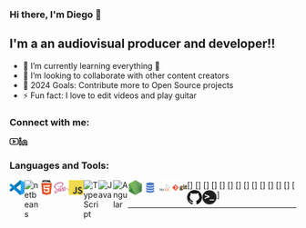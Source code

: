 ### Hi there, I'm Diego  👋

## I'm a an audiovisual producer and developer!!

- 🌱 I’m currently learning everything 🤣
- 👯 I’m looking to collaborate with other content creators
- 🥅 2024 Goals: Contribute more to Open Source projects
- ⚡ Fun fact: I love to edit videos and play guitar

### Connect with me:

[<img align="left" alt="codeSTACKr | YouTube" width="16" height="16" src="https://github.com/feathericons/feather/blob/master/icons/youtube.svg" />][youtube]
[<img align="left" alt="codeSTACKr | LinkedIn" width="16" height="16" src="https://github.com/feathericons/feather/blob/master/icons/linkedin.svg" />][linkedin]


<br/>

### Languages and Tools:

[<img align="left" alt="Visual Studio Code" width="26px" src="https://raw.githubusercontent.com/github/explore/80688e429a7d4ef2fca1e82350fe8e3517d3494d/topics/visual-studio-code/visual-studio-code.png" />]
[<img align="left" alt="netbeans" width="26px" src="https://upload.wikimedia.org/wikipedia/commons/9/98/Apache_NetBeans_Logo.svg" />]
[<img align="left" alt="HTML5" width="26px" src="https://raw.githubusercontent.com/github/explore/80688e429a7d4ef2fca1e82350fe8e3517d3494d/topics/html/html.png" />]
[<img align="left" alt="Sass" width="26px" src="https://raw.githubusercontent.com/github/explore/80688e429a7d4ef2fca1e82350fe8e3517d3494d/topics/sass/sass.png" />]
[<img align="left" alt="JavaScript" width="26px" src="https://raw.githubusercontent.com/github/explore/80688e429a7d4ef2fca1e82350fe8e3517d3494d/topics/javascript/javascript.png" />]
[<img align="left" alt="TypeScript" width="26px" src="https://upload.wikimedia.org/wikipedia/commons/4/4c/Typescript_logo_2020.svg" />]
[<img align="left" alt="Java" width="26px" src="https://classes.engineering.wustl.edu/cse231/core/images/2/26/Java.png" />]
[<img align="left" alt="Angular" width="26px" src="https://upload.wikimedia.org/wikipedia/commons/c/cf/Angular_full_color_logo.svg" />]
[<img align="left" alt="Node.js" width="26px" src="https://raw.githubusercontent.com/github/explore/80688e429a7d4ef2fca1e82350fe8e3517d3494d/topics/nodejs/nodejs.png" />]
[<img align="left" alt="SQL" width="26px" src="https://raw.githubusercontent.com/github/explore/80688e429a7d4ef2fca1e82350fe8e3517d3494d/topics/sql/sql.png" />]
[<img align="left" alt="MySQL" width="26px" src="https://raw.githubusercontent.com/github/explore/80688e429a7d4ef2fca1e82350fe8e3517d3494d/topics/mysql/mysql.png" />]
[<img align="left" alt="Git" width="26px" src="https://raw.githubusercontent.com/github/explore/80688e429a7d4ef2fca1e82350fe8e3517d3494d/topics/git/git.png" />]
[<img align="left" alt="GitHub" width="26px" src="https://raw.githubusercontent.com/github/explore/78df643247d429f6cc873026c0622819ad797942/topics/github/github.png" />]
[<img align="left" alt="Terminal" width="26px" src="https://raw.githubusercontent.com/github/explore/80688e429a7d4ef2fca1e82350fe8e3517d3494d/topics/terminal/terminal.png" />]

---

[website]: https://codeSTACKr.com
[youtube]: https://www.youtube.com/channel/UC9fRuicrYTEm3IhB9rhQcdA
[linkedin]: https://www.linkedin.com/in/diego-armando-corzo-hernandez-794234208/
